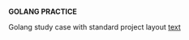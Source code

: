 **GOLANG PRACTICE**

Golang study case with standard project layout
[text](https://github.com/golang-standards/project-layout)